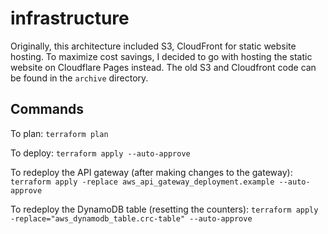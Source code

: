 # infrastructure

Originally, this architecture included S3, CloudFront for static website hosting. To maximize cost savings, I decided to go with hosting the static website on Cloudflare Pages instead. The old S3 and Cloudfront code can be found in the `archive` directory.

## Commands

To plan:
`terraform plan`

To deploy:
`terraform apply --auto-approve`

To redeploy the API gateway (after making changes to the gateway):
`terraform apply -replace aws_api_gateway_deployment.example --auto-approve`

To redeploy the DynamoDB table (resetting the counters):
`terraform apply -replace="aws_dynamodb_table.crc-table" --auto-approve`
